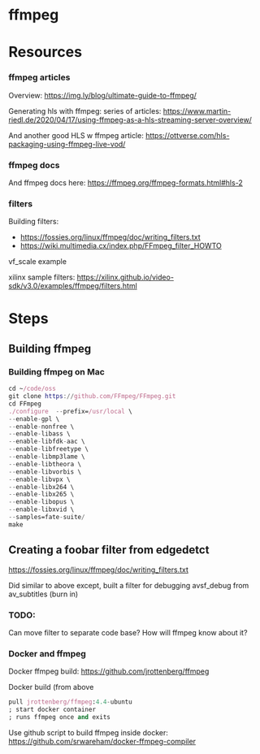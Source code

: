 # ffmpeg

# Resources

### ffmpeg articles

Overview: https://img.ly/blog/ultimate-guide-to-ffmpeg/

Generating hls with ffmpeg: series of articles: https://www.martin-riedl.de/2020/04/17/using-ffmpeg-as-a-hls-streaming-server-overview/

And another good HLS w ffmpeg article: https://ottverse.com/hls-packaging-using-ffmpeg-live-vod/

### ffmpeg docs

And ffmpeg docs here:  https://ffmpeg.org/ffmpeg-formats.html#hls-2

### filters

Building filters:

- https://fossies.org/linux/ffmpeg/doc/writing_filters.txt
- https://wiki.multimedia.cx/index.php/FFmpeg_filter_HOWTO

vf_scale example

xilinx sample filters: https://xilinx.github.io/video-sdk/v3.0/examples/ffmpeg/filters.html

# Steps

## Building ffmpeg

### Building ffmpeg on Mac

```nix
cd ~/code/oss
git clone https://github.com/FFmpeg/FFmpeg.git
cd FFmpeg
./configure  --prefix=/usr/local \
--enable-gpl \
--enable-nonfree \
--enable-libass \
--enable-libfdk-aac \
--enable-libfreetype \
--enable-libmp3lame \
--enable-libtheora \
--enable-libvorbis \
--enable-libvpx \
--enable-libx264 \
--enable-libx265 \
--enable-libopus \
--enable-libxvid \
--samples=fate-suite/
make

```

## Creating a foobar filter from edgedetct

https://fossies.org/linux/ffmpeg/doc/writing_filters.txt

Did similar to above except, built a filter for debugging avsf_debug from av_subtitles (burn in)

### TODO:

Can move filter to separate code base?  How will ffmpeg know about it?

### Docker and ffmpeg

Docker ffmpeg build:  https://github.com/jrottenberg/ffmpeg

Docker build (from above

```nix
pull jrottenberg/ffmpeg:4.4-ubuntu
; start docker container
; runs ffmpeg once and exits

```

Use github script to build ffmpeg inside docker: https://github.com/srwareham/docker-ffmpeg-compiler

